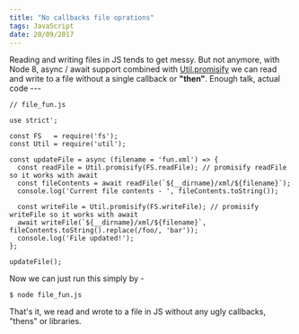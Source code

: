 ```yaml
---
title: "No callbacks file oprations"
tags: JavaScript
date: 20/09/2017
---
```


Reading and writing files in JS tends to get messy. But not anymore, with Node 8, async / await support combined with [Util.promisify](https://nodejs.org/dist/latest-v8.x/docs/api/util.html#util_util_promisify_original) we can read and write to a file without a single callback or __"then"__. Enough talk, actual code ---

    // file_fun.js

    use strict';

    const FS   = require('fs');
    const Util = require('util');

    const updateFile = async (filename = 'fun.xml') => {
      const readFile = Util.promisify(FS.readFile); // promisify readFile so it works with await
      const fileContents = await readFile(`${__dirname}/xml/${filename}`);
      console.log('Current file contents - ', fileContents.toString());

      const writeFile = Util.promisify(FS.writeFile); // promisify writeFile so it works with await
      await writeFile(`${__dirname}/xml/${filename}`, fileContents.toString().replace(/foo/, 'bar'));
      console.log('File updated!');
    };

    updateFile();

Now we can just run this simply by -

    $ node file_fun.js

That's it, we read and wrote to a file in JS without any ugly callbacks, "thens" or libraries.
